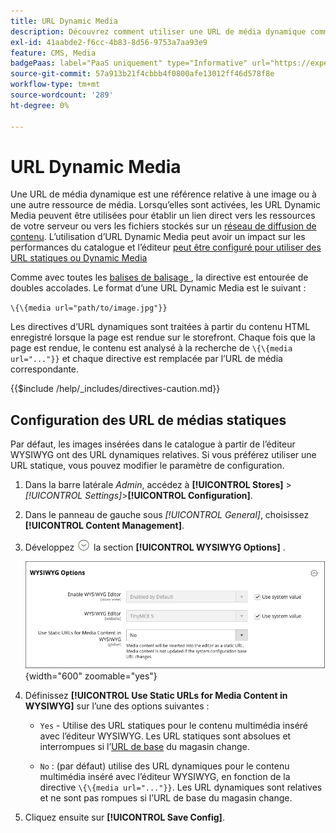 ```yaml
---
title: URL Dynamic Media
description: Découvrez comment utiliser une URL de média dynamique comme référence relative à une image ou à une autre ressource de média.
exl-id: 41aabde2-f6cc-4b83-8d56-9753a7aa93e9
feature: CMS, Media
badgePaas: label="PaaS uniquement" type="Informative" url="https://experienceleague.adobe.com/fr/docs/commerce/user-guides/product-solutions" tooltip="S’applique uniquement aux projets Adobe Commerce on Cloud (infrastructure PaaS gérée par Adobe) et aux projets On-premise."
source-git-commit: 57a913b21f4cbbb4f0800afe13012ff46d578f8e
workflow-type: tm+mt
source-wordcount: '289'
ht-degree: 0%

---
```


# URL Dynamic Media

Une URL de média dynamique est une référence relative à une image ou à une autre ressource de média. Lorsqu’elles sont activées, les URL Dynamic Media peuvent être utilisées pour établir un lien direct vers les ressources de votre serveur ou vers les fichiers stockés sur un [réseau de diffusion de contenu](media-storage-content-delivery-network.md). L’utilisation d’URL Dynamic Media peut avoir un impact sur les performances du catalogue et l’éditeur [ peut être configuré pour utiliser des URL statiques ou Dynamic Media](editor.md#configure-the-editor)

Comme avec toutes les [ balises de balisage ](../systems/markup-tags.md), la directive est entourée de doubles accolades. Le format d’une URL Dynamic Media est le suivant :

`\{\{media url="path/to/image.jpg"}}`

Les directives d’URL dynamiques sont traitées à partir du contenu HTML enregistré lorsque la page est rendue sur le storefront. Chaque fois que la page est rendue, le contenu est analysé à la recherche de `\{\{media url="..."}}` et chaque directive est remplacée par l’URL de média correspondante.

{{$include /help/_includes/directives-caution.md}}

## Configuration des URL de médias statiques

Par défaut, les images insérées dans le catalogue à partir de l’éditeur WYSIWYG ont des URL dynamiques relatives. Si vous préférez utiliser une URL statique, vous pouvez modifier le paramètre de configuration.

1. Dans la barre latérale _Admin_, accédez à **[!UICONTROL Stores]** > _[!UICONTROL Settings]_>**[!UICONTROL Configuration]**.

1. Dans le panneau de gauche sous _[!UICONTROL General]_, choisissez **[!UICONTROL Content Management]**.

1. Développez ![Sélecteur d’extension](../assets/icon-display-expand.png) la section **[!UICONTROL WYSIWYG Options]** .

   ![Options WYSIWYG](./assets/content-management-wysiwyg-options.png){width="600" zoomable="yes"}

1. Définissez **[!UICONTROL Use Static URLs for Media Content in WYSIWYG]** sur l’une des options suivantes :

   - `Yes` - Utilise des URL statiques pour le contenu multimédia inséré avec l’éditeur WYSIWYG. Les URL statiques sont absolues et interrompues si l’[URL de base](../stores-purchase/store-urls.md) du magasin change.

   - `No` : (par défaut) utilise des URL dynamiques pour le contenu multimédia inséré avec l’éditeur WYSIWYG, en fonction de la directive `\{\{media url="..."}}`. Les URL dynamiques sont relatives et ne sont pas rompues si l’URL de base du magasin change.

1. Cliquez ensuite sur **[!UICONTROL Save Config]**.
